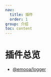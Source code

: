 ```yaml
---
nav:
  title: 插件
  order: 1
group: 介绍
toc: content
---
```


# 插件总览

- [@emooa/logger](https://www.npmjs.com/package/@emooa/logger)
